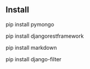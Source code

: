 ## Install

pip install pymongo

pip install djangorestframework

pip install markdown 

pip install django-filter 

